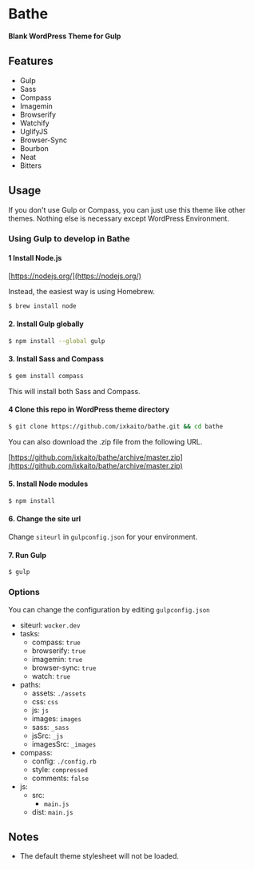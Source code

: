 # Bathe
__Blank WordPress Theme for Gulp__

## Features
- Gulp
- Sass
- Compass
- Imagemin
- Browserify
- Watchify
- UglifyJS
- Browser-Sync
- Bourbon
- Neat
- Bitters

## Usage
If you don't use Gulp or Compass, you can just use this theme like other themes. Nothing else is necessary except WordPress Environment.

### Using Gulp to develop in Bathe

#### 1 Install Node.js

[https://nodejs.org/](https://nodejs.org/)

Instead, the easiest way is using Homebrew.

```bash
$ brew install node
```

#### 2. Install Gulp globally

```bash
$ npm install --global gulp
```

#### 3. Install Sass and Compass

```bash
$ gem install compass
```

This will install both Sass and Compass.

#### 4 Clone this repo in WordPress theme directory

```bash
$ git clone https://github.com/ixkaito/bathe.git && cd bathe
```

You can also download the .zip file from the following URL.

[https://github.com/ixkaito/bathe/archive/master.zip](https://github.com/ixkaito/bathe/archive/master.zip)

#### 5. Install Node modules

```bash
$ npm install
```

#### 6. Change the site url

Change `siteurl` in `gulpconfig.json` for your environment.

#### 7. Run Gulp

```
$ gulp
```

### Options

You can change the configuration by editing `gulpconfig.json`

- siteurl: `wocker.dev`
- tasks:
  - compass:      `true`
  - browserify:   `true`
  - imagemin:     `true`
  - browser-sync: `true`
  - watch:        `true`
- paths:
  - assets:    `./assets`
  - css:       `css`
  - js:        `js`
  - images:    `images`
  - sass:      `_sass`
  - jsSrc:     `_js`
  - imagesSrc: `_images`
- compass:
  - config:   `./config.rb`
  - style:    `compressed`
  - comments: `false`
- js:
  - src:
    - `main.js`
  - dist: `main.js`

## Notes
- The default theme stylesheet will not be loaded.
